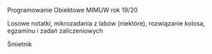 Programowanie Obiektowe MIMUW rok 19/20

Losowe notatki, mikrozadania z labów (niektóre), rozwiązanie kolosa, egzaminu i zadań zaliczeniowych

Śmietnik
